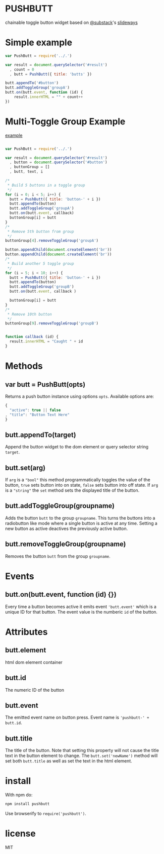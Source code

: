 PUSHBUTT
========

chainable toggle button widget based on [@substack](https://github.com/substack)'s [slideways](https://github.com/substack/slideways)

Simple example
==============
``` js
var PushButt = require('../.')

var result = document.querySelector('#result')
  , count = 0
  , butt = PushButt({ title: 'butts' })

butt.appendTo('#button')
butt.addToggleGroup('groupA')
butt.on(butt.event, function (id) {
    result.innerHTML = "" + count++
})
```

Multi-Toggle Group Example
==========================
[example](http://bpostlethwaite.github.com/pushbutt/)
``` js

var PushButt = require('../.')

var result = document.querySelector('#result')
  , button = document.querySelector('#button')
  , buttonGroup = []
  , butt, text, i

/*
 * Build 5 buttons in a toggle group
 */
for (i = 0; i < 5; i++) {
  butt = PushButt({ title: 'button-' + i })
  butt.appendTo(button)
  butt.addToggleGroup('groupA')
  butt.on(butt.event, callback)
  buttonGroup[i] = butt
}
/*
 * Remove 5th button from group
 */
buttonGroup[4].removeToggleGroup('groupA')

button.appendChild(document.createElement('br'))
button.appendChild(document.createElement('br'))
/*
 * Build another 5 toggle group
 */
for (i = 5; i < 10; i++) {
  butt = PushButt({ title: 'button-' + i })
  butt.appendTo(button)
  butt.addToggleGroup('groupB')
  butt.on(butt.event, callback )

  buttonGroup[i] = butt
}
/*
 * Remove 10th button
 */
buttonGroup[9].removeToggleGroup('groupB')


function callback (id) {
  result.innerHTML = "Caught " + id
}

```

Methods
=======

## var butt = PushButt(opts)
Returns a push button instance using options `opts`.
Available options are:
``` js
{
  "active": true || false
, "title": "Button Text Here"
}
```
## butt.appendTo(target)
Append the button widget to the dom element or query selector string `target`.

## butt.set(arg)
If `arg` is a `"bool"` this method programmatically toggles the value of the button, `true` sets button into on state, `false` sets button into off state.
If `arg` is a `"string"` the `set` method sets the displayed title of the button.

## butt.addToggleGroup(groupname)
Adds the button `butt` to the group `groupname`. This turns the buttons into a radiobutton like mode where a single button is active at any time. Setting a new button as active deactives the previously active button.

## butt.removeToggleGroup(groupname)
Removes the button `butt` from the group `groupname`.

Events
======
## butt.on(butt.event, function (id) {})
Every time a button becomes active it emits event `'butt.event'` which is a unique ID for that button. The event value is the numberic `id` of the button.

Attributes
==========
## butt.element
html dom element container

## butt.id
The numeric ID of the button

## butt.event
The emitted event name on button press. Event name is `'pushbutt-' + butt.id`.

## butt.title
The title of the button. Note that setting this property will not cause the title text in the button element to change. The `butt.set('newName')` method will set both `butt.title` as well as set the text in the html element.

install
=======

With npm do:

``` js
npm install pushbutt
```

Use browserify to `require('pushbutt')`.

license
=======
MIT
